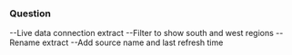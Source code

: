 ### Question
--Live data connection extract
--Filter to show south and west regions
--Rename extract
--Add source name and last refresh time